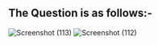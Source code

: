 
## The Question is as follows:-

![Screenshot (113)](https://user-images.githubusercontent.com/44902363/82938434-7177ef00-9faf-11ea-96ce-0a472169ceba.png)
![Screenshot (112)](https://user-images.githubusercontent.com/44902363/82938438-7341b280-9faf-11ea-9c02-e7c4c5847f52.png)
